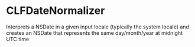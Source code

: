 CLFDateNormalizer
=================

Interprets a NSDate in a given input locale (typically the system locale) and creates an NSDate that represents the same day/month/year at midnight UTC time
